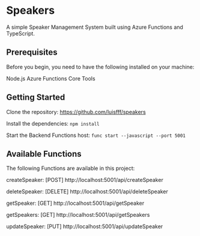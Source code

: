 # Speakers
A simple Speaker Management System built using Azure Functions and TypeScript.

## Prerequisites
Before you begin, you need to have the following installed on your machine:

Node.js
Azure Functions Core Tools

## Getting Started
Clone the repository: https://github.com/luisfff/speakers

Install the dependencies: `npm install`

Start the Backend Functions host: `func start --javascript --port 5001`

## Available Functions

The following Functions are available in this project:

createSpeaker: [POST] http://localhost:5001/api/createSpeaker

deleteSpeaker: [DELETE] http://localhost:5001/api/deleteSpeaker

getSpeaker: [GET] http://localhost:5001/api/getSpeaker

getSpeakers: [GET] http://localhost:5001/api/getSpeakers

updateSpeaker: [PUT] http://localhost:5001/api/updateSpeaker
